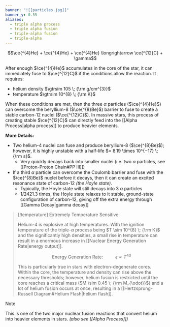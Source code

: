 ```yaml
---
banner: "![[particles.jpg]]"
banner_y: 0.55
aliases:
  - triple alpha process
  - triple alpha fusion
  - triple-alpha fusion
  - triple-alpha
---
```


$$\ce{^{4}He} + \ce{^{4}He} + \ce{^{4}He} \longrightarrow \ce{^{12}C} + \gamma$$

After enough $\ce{^{4}He}$ accumulates in the core of the star, it can immediately fuse to $\ce{^{12}C}$ if the conditions allow the reaction. It requires:
- helium density $\gtrsim 105 \; {\rm g/cm^{3}}$ 
- temperature $\gtrsim 10^{8} \; {\rm K}$

When these conditions are met, then the three $\alpha$ particles ($\ce{^{4}He}$) can overcome the beryllium-8 ($\ce{^{8}Be}$) barrier to fuse to create a stable carbon-12 nuclei ($\ce{^{12}C}$). In massive stars, this process of creating stable $\ce{^{12}C}$ can directly feed into the [[Alpha Process|alpha process]] to produce heavier elements.

**More Details:**
- Two helium-4 nuclei can fuse and produce beryllium-8 ($\ce{^{8}Be}$); however, it is highly unstable with a half-life $= 8.19 \times 10^{−17} \; {\rm s}$.
	- Very quickly decays back into smaller nuclei (i.e. two $\alpha$ particles, see [[Proton-Proton Chain#PP III]])
- If a third $\alpha$ particle can overcome the Coulomb barrier and fuse with the $\ce{^{8}Be}$ nuclei before it decays, then it can create an excited resonance state of carbon-12 *(the Hoyle state)*.
	- Typically, the Hoyle state will still decays into 3 $\alpha$ particles
	- $1/2421.3$ times, the Hoyle state relaxes to it stable, ground-state configuration of carbon-12, giving off the extra energy through [[Gamma Decay|gamma decay]]

> [!temperature] Extremely Temperature Sensitive
> 
> Helium-4 is explosive at high temperatures. With the ignition temperature of the triple-$\alpha$ process being $T \sim 10^{8} \; {\rm K}$ and the significantly high densities, a small rise in temperature can result in a enormous increase in [[Nuclear Energy Generation Rate|energy output]].
> 
> $$\text{Energy Generation Rate: }\hspace{1cm} \epsilon \propto T^{40}$$
> 
> This is particularly true in stars with electron-degenerate cores. Within the core, the temperature and density can rise above the necessary thresholds; however, helium fusion is restricted until the core reaches a critical mass ($M \sim 0.45 \; {\rm M_{\odot}}$) and a lot of helium fusion occurs at once, resulting in a [[Hertzsprung-Russell Diagram#Helium Flash|helium flash]]. 

> [!note] 
> This is one of the two major nuclear fusion reactions that convert helium into heavier elements in stars. *(also see [[Alpha Process]])*



